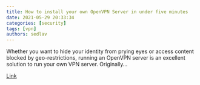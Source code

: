 ```yaml
---
title: How to install your own OpenVPN Server in under five minutes 
date: 2021-05-29 20:33:34
categories: [security]
tags: [vpn]
authors: sedlav
---
```


Whether you want to hide your identity from prying eyes or access content blocked by geo-restrictions, running an OpenVPN server is an excellent solution to run your own VPN server. Originally…

[Link](https://rawsrv.medium.com/how-to-install-your-own-openvpn-server-in-under-five-minutes-6d8624f18a50)
